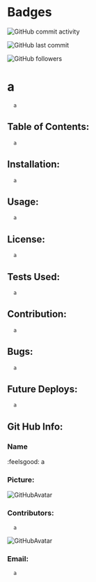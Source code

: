 
# Badges
![GitHub commit activity](https://img.shields.io/github/commit-activity/m/a/a)

![GitHub last commit](https://img.shields.io/github/last-commit/a/a)

![GitHub followers](https://img.shields.io/github/followers/a?style=social)


# a 

      a 

## Table of Contents:
      a 

## Installation:
      a 

## Usage:
      a 

## License:
      a 

## Tests Used:
      a 

## Contribution:
      a
## Bugs:
      a

## Future Deploys:
      a


## Git Hub Info:
### Name
  :feelsgood:  a
### Picture:
![GitHubAvatar](https://avatars2.githubusercontent.com/u/1410106?v=4) 

### Contributors: 
      a
![GitHubAvatar](https://avatars2.githubusercontent.com/u/1410106?v=4)

### Email:
      a 

        